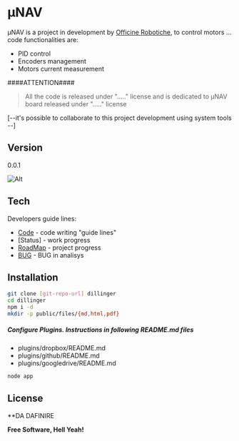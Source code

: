 µNAV
=========
µNAV is a project in development by [Officine Robotiche], to control motors ... code functionalities are:

  - PID control
  - Encoders management 
  - Motors current measurement

####ATTENTION####

> All the code is released under "....." license and is dedicated to µNAV board released under "....." license

[--it's possible to collaborate to this project development using system tools --]

Version
----
0.0.1

![Alt][Logo]

Tech
-----------
Developers guide lines:

* [Code] - code writing "guide lines"
* [Status] - work progress
* [RoadMap] - project progress
* [BUG] - BUG in analisys

Installation
--------------

```sh
git clone [git-repo-url] dillinger
cd dillinger
npm i -d
mkdir -p public/files/{md,html,pdf}
```

##### Configure Plugins. Instructions in following README.md files

* plugins/dropbox/README.md
* plugins/github/README.md
* plugins/googledrive/README.md

```sh
node app
```


License
----
**DA DAFINIRE


**Free Software, Hell Yeah!**

[Officine Robotiche]:http://www.officinerobotiche.it/
[Code]:http://www.officinerobotiche.it/
[Stato]:http://www.officinerobotiche.it/
[RoadMap]:http://www.officinerobotiche.it/
[BUG]:http://www.officinerobotiche.it/
[Logo]:https://scontent-a-mxp.xx.fbcdn.net/hphotos-xfa1/v/t1.0-9/10599358_766967393361373_116218374349722998_n.png?oh=ca9cdc1c3da69ac9d5ba0c4556802b48&oe=548774A0 "Officine Robotiche"